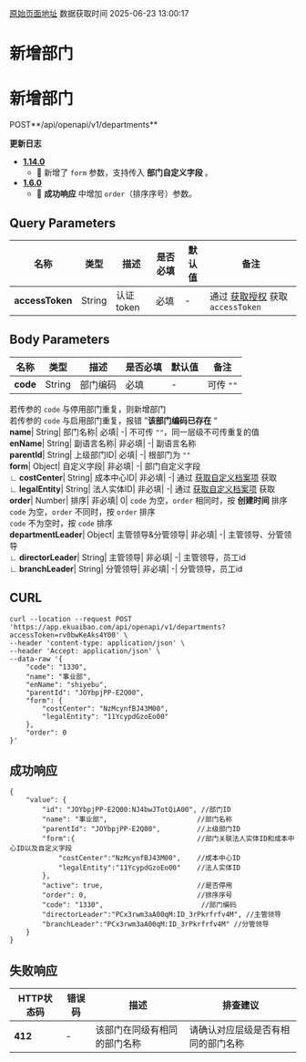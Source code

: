 [原始页面地址](https://docs.ekuaibao.com/docs/open-api/contacts/add-departments)
数据获取时间 2025-06-23 13:00:17

# 新增部门

# 新增部门

POST**/api/openapi/v1/departments**

**更新日志**

  * [**1.14.0**](/updateLog/update-log#1140)
    * 🐞 新增了 `form` 参数，支持传入 **部门自定义字段** 。
  * [**1.6.0**](/updateLog/update-log#160)
    * 🐞 **成功响应** 中增加 `order`（排序序号）参数。



## Query Parameters​

名称| 类型| 描述| 是否必填| 默认值| 备注  
---|---|---|---|---|---  
**accessToken**|  String| 认证token| 必填| -| 通过 [获取授权](/docs/open-api/getting-started/auth) 获取 `accessToken`  
  
## Body Parameters​

名称| 类型| 描述| 是否必填| 默认值| 备注  
---|---|---|---|---|---  
**code**|  String| 部门编码| 必填| -| 可传 `""`  
若传参的 `code` 与停用部门重复，则新增部门  
若传参的 `code` 与启用部门重复，报错 ”**该部门编码已存在** “  
**name**|  String| 部门名称| 必填| -| 不可传 `""`，同一层级不可传重复的值  
**enName**|  String| 副语言名称| 非必填| -| 副语言名称  
**parentId**|  String| 上级部门ID| 必填| -| 根部门为 `""`  
**form**|  Object| 自定义字段| 非必填| -| 部门自定义字段  
**∟ costCenter**|  String| 成本中心ID| 非必填| -| 通过 [获取自定义档案项](/docs/open-api/dimensions/get-dimension-items) 获取  
**∟ legalEntity**|  String| 法人实体ID| 非必填| -| 通过 [获取自定义档案项](/docs/open-api/dimensions/get-dimension-items) 获取  
**order**|  Number| 排序| 非必填| 0| `code` 为空，`order` 相同时，按 **创建时间** 排序  
`code` 为空，`order` 不同时，按 `order` 排序  
`code` 不为空时，按 `code` 排序  
**departmentLeader**|  Object| 主管领导&分管领导| 非必填| -| 主管领导、分管领导  
**∟ directorLeader**|  String| 主管领导| 非必填| -| 主管领导，员工id  
**∟ branchLeader**|  String| 分管领导| 非必填| -| 分管领导，员工id  
  
## CURL​
    
    
    curl --location --request POST 'https://app.ekuaibao.com/api/openapi/v1/departments?accessToken=rv0bwKeAks4Y00' \  
    --header 'content-type: application/json' \  
    --header 'Accept: application/json' \  
    --data-raw '{  
        "code": "1330",  
        "name": "事业部",  
        "enName": "shiyebu",  
        "parentId": "JOYbpjPP-E2Q00",  
        "form": {  
            "costCenter": "NzMcynfBJ43M00",  
            "legalEntity": "11YcypdGzoEo00"  
        },  
        "order": 0  
    }'  
    

## 成功响应​
    
    
    {  
        "value": {  
            "id": "JOYbpjPP-E2Q00:NJ4bwJTotQiA00", //部门ID  
            "name": "事业部",                      //部门名称  
            "parentId": "JOYbpjPP-E2Q00",         //上级部门ID  
            "form":{                              //部门关联法人实体ID和成本中心ID以及自定义字段  
                "costCenter":"NzMcynfBJ43M00",    //成本中心ID  
                "legalEntity":"11YcypdGzoEo00"    //法人实体ID  
            },  
            "active": true,                       //是否停用  
            "order": 0,                           //排序序号  
            "code": "1330",                        //部门编码  
            "directorLeader":"PCx3rwm3aA00qM:ID_3rPkrfrfv4M", //主管领导  
            "branchLeader":"PCx3rwm3aA00qM:ID_3rPkrfrfv4M" //分管领导  
        }  
    }  
    

## 失败响应​

HTTP状态码| 错误码| 描述| 排查建议  
---|---|---|---  
**412**|  -| 该部门在同级有相同的部门名称| 请确认对应层级是否有相同的部门名称
